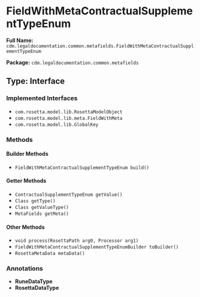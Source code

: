 # FieldWithMetaContractualSupplementTypeEnum

**Full Name:** `cdm.legaldocumentation.common.metafields.FieldWithMetaContractualSupplementTypeEnum`

**Package:** `cdm.legaldocumentation.common.metafields`

## Type: Interface

### Implemented Interfaces

- `com.rosetta.model.lib.RosettaModelObject`
- `com.rosetta.model.lib.meta.FieldWithMeta`
- `com.rosetta.model.lib.GlobalKey`

### Methods

#### Builder Methods

- `FieldWithMetaContractualSupplementTypeEnum build()`

#### Getter Methods

- `ContractualSupplementTypeEnum getValue()`
- `Class getType()`
- `Class getValueType()`
- `MetaFields getMeta()`

#### Other Methods

- `void process(RosettaPath arg0, Processor arg1)`
- `FieldWithMetaContractualSupplementTypeEnumBuilder toBuilder()`
- `RosettaMetaData metaData()`

### Annotations

- **RuneDataType**
- **RosettaDataType**

